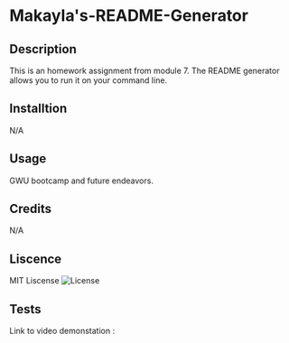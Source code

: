 # Makayla's-README-Generator

## Description 
This is an homework assignment from module 7. The README generator allows you to run it on your command line. 

## Installtion 

N/A

## Usage

GWU bootcamp and future endeavors. 

## Credits 

N/A

## Liscence 

MIT Liscense  ![License](https://img.shields.io/badge/license-MIT-blue.svg)

## Tests

Link to video demonstation : 

